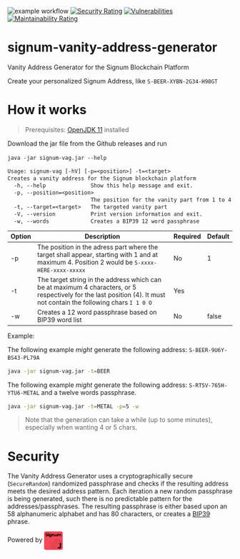![example workflow](https://github.com/ohager/signum-vanity-address-generator/actions/workflows/build-release.yml/badge.svg)
[![Security Rating](https://sonarcloud.io/api/project_badges/measure?project=ohager_signum-vanity-address-generator&metric=security_rating)](https://sonarcloud.io/dashboard?id=ohager_signum-vanity-address-generator)
[![Vulnerabilities](https://sonarcloud.io/api/project_badges/measure?project=ohager_signum-vanity-address-generator&metric=vulnerabilities)](https://sonarcloud.io/dashboard?id=ohager_signum-vanity-address-generator)
[![Maintainability Rating](https://sonarcloud.io/api/project_badges/measure?project=ohager_signum-vanity-address-generator&metric=sqale_rating)](https://sonarcloud.io/dashboard?id=ohager_signum-vanity-address-generator)

# signum-vanity-address-generator

Vanity Address Generator for the Signum Blockchain Platform

Create your personalized Signum Address, like `S-BEER-XYBN-2G34-H98GT`

# How it works

> Prerequisites: [OpenJDK 11](https://openjdk.java.net/install/) installed

Download the jar file from the Github releases and run

`java -jar signum-vag.jar --help`


```
Usage: signum-vag [-hV] [-p=<position>] -t=<target>
Creates a vanity address for the Signum blockchain platform
  -h, --help              Show this help message and exit.
  -p, --position=<position>
                          The position for the vanity part from 1 to 4
  -t, --target=<target>   The targeted vanity part
  -V, --version           Print version information and exit.
  -w, --words             Creates a BIP39 12 word passphrase
```

| Option | Description  | Required  | Default  |  
|---|---|---|---|
| -p  | The position in the adress part where the target shall appear, starting with 1 and at maximum 4. Position 2 would be `S-xxxx-HERE-xxxx-xxxxx`   |  No | 1  | 
| -t  | The target string in the address which can be at maximum 4 characters, or 5 respectively for the last position (4). It must not contain the following chars `I 1 0 O `   |  Yes |   | 
| -w  | Creates a 12 word passphrase based on BIP39 word list | No | false  | 

Example:

The following example _might_ generate the following address: `S-BEER-9U6Y-BS43-PL79A`

```bash 
java -jar signum-vag.jar -t=BEER 
```

The following example _might_ generate the following address: `S-RT5V-765H-YTU6-METAL`
and a twelve words passphrase.

```bash 
java -jar signum-vag.jar -t=METAL -p=5 -w
```

> Note that the generation can take a while (up to some minutes), especially when wanting 4 or 5 chars. 

# Security

The Vanity Address Generator uses a cryptographically secure (`SecureRandom`) randomized passphrase and checks if the resulting address meets the desired address pattern.
Each iteration a new random passphrase is being generated, such there is no predictable pattern for the addresses/passphrases.
The resulting passphrase is either based upon an 58 alphanumeric alphabet and has 80 characters, or creates a [BIP39](https://en.bitcoin.it/wiki/Seed_phrase) phrase.


Powered by 
<img src="./signumj.svg" alt="signumj" height="48" align="middle" />

